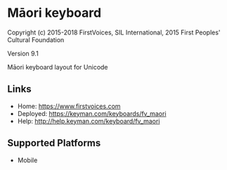 Māori keyboard
======================

Copyright (c) 2015-2018 FirstVoices, SIL International, 2015 First Peoples' Cultural Foundation

Version 9.1

Māori keyboard layout for Unicode

Links
-----

 * Home:     <https://www.firstvoices.com>
 * Deployed: <https://keyman.com/keyboards/fv_maori>
 * Help:     <http://help.keyman.com/keyboard/fv_maori>
 
Supported Platforms
-------------------

 * Mobile
